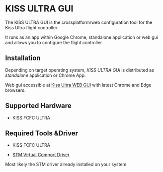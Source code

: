 # KISS ULTRA GUI

The KISS ULTRA GUI is the crossplatform/web configuration tool for the Kiss Ultra flight controller.

It runs as an app within Google Chrome, standalone application or web gui and allows you to configure the flight controller


## Installation

Depending on target operating system, _KISS ULTRA GUI_ is distributed as _standalone_ application or Chrome App.

Web gui accessible at [Kiss Ultra WEB GUI](https://kiss-ultra.com/gui/) with latest Chrome and Edge browsers.

## Supported Hardware

- KISS FCFC ULTRA

## Required Tools &Driver

- KISS FCFC ULTRA
 * [STM Virtual Comport Driver](http://www.st.com/en/development-tools/stsw-stm32102.html)

Most likely the STM driver already installed on your system.
